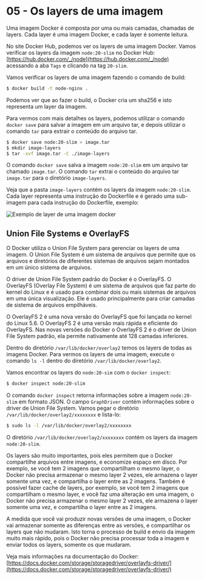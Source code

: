 # 05 - Os layers de uma imagem

Uma imagem Docker é composta por uma ou mais camadas, chamadas de layers. Cada layer é uma imagem Docker, e cada layer é somente leitura.

No site Docker Hub, podemos ver os layers de uma imagem Docker. Vamos verificar os layers da imagem `node:20-slim` no Docker Hub: [https://hub.docker.com/_/node](https://hub.docker.com/_/node) acessando a aba `Tags` e clicando na tag `20-slim`.

Vamos verificar os layers de uma imagem fazendo o comando de build:

```bash
$ docker build -t node-nginx .
```

Podemos ver que ao fazer o build, o Docker cria um sha256 e isto representa um layer da imagem.

Para vermos com mais detalhes os layers, podemos utilizar o comando `docker save` para salvar a imagem em um arquivo tar, e depois utilizar o comando `tar` para extrair o conteúdo do arquivo tar.

```bash
$ docker save node:20-slim > image.tar
$ mkdir image-layers
$ tar -xvf image.tar -C ./image-layers
```

O comando `docker save` salva a imagem `node:20-slim` em um arquivo tar chamado `image.tar`. O comando `tar` extrai o conteúdo do arquivo tar `image.tar` para o diretório `image-layers`.

Veja que a pasta `image-layers` contém os layers da imagem `node:20-slim`. Cada layer representa uma instrução do Dockerfile e é gerado uma sub-imagem para cada instrução do Dockerfile, exemplo:

![Exemplo de layer de uma imagem docker](https://docs.docker.com/build/guide/images/layers.png)

## Union File Systems e OverlayFS

O Docker utiliza o Union File System para gerenciar os layers de uma imagem. O Union File System é um sistema de arquivos que permite que os arquivos e diretórios de diferentes sistemas de arquivos sejam montados em um único sistema de arquivos.

O driver de Union File System padrão do Docker é o OverlayFS. O OverlayFS (Overlay File System) é um sistema de arquivos que faz parte do kernel do Linux e é usado para combinar dois ou mais sistemas de arquivos em uma única visualização. Ele é usado principalmente para criar camadas de sistema de arquivos empilháveis.

O OverlayFS 2 é uma nova versão do OverlayFS que foi lançada no kernel do Linux 5.6. O OverlayFS 2 é uma versão mais rápida e eficiente do OverlayFS. Nas novas versões do Docker o OverlayFS 2 é o driver de Union File System padrão, ela permite nativamente até 128 camadas inferiores.

Dentro do diretório `/var/lib/docker/overlay2` temos os layers de todas as imagens Docker. Para vermos os layers de uma imagem, execute o comando `ls -l` dentro do diretório `/var/lib/docker/overlay2`.

Vamos encontrar os layers do `node:20-sim` com o `docker inspect`:

```bash
$ docker inspect node:20-slim
```

O comando `docker inspect` retorna informações sobre a imagem `node:20-slim` em formato JSON. O campo `GraphDriver` contém informações sobre o driver de Union File System. Vamos pegar o diretório `/var/lib/docker/overlay2/xxxxxxxx` e lista-lo:

```bash
$ sudo ls -l /var/lib/docker/overlay2/xxxxxxxx
```

O diretório `/var/lib/docker/overlay2/xxxxxxxx` contém os layers da imagem `node:20-slim`.


Os layers são muito importantes, pois eles permitem que o Docker compartilhe arquivos entre imagens, e economize espaço em disco. Por exemplo, se você tem 2 imagens que compartilham o mesmo layer, o Docker não precisa armazenar o mesmo layer 2 vezes, ele armazena o layer somente uma vez, e compartilha o layer entre as 2 imagens. Também é possível fazer cache de layers, por exemplo, se você tem 2 imagens que compartilham o mesmo layer, e você faz uma alteração em uma imagem, o Docker não precisa armazenar o mesmo layer 2 vezes, ele armazena o layer somente uma vez, e compartilha o layer entre as 2 imagens.

A medida que você vai produzir novas versões de uma imagem, o Docker vai armazenar somente as diferenças entre as versões, e compartilhar os layers que não mudaram. Isto torna o processo de build e envio da imagem muito mais rápido, pois o Docker não precisa processar toda a imagem e enviar todos os layers, somente os que mudaram.

Veja mais informações na documentação do Docker: [https://docs.docker.com/storage/storagedriver/overlayfs-driver/](https://docs.docker.com/storage/storagedriver/overlayfs-driver/)